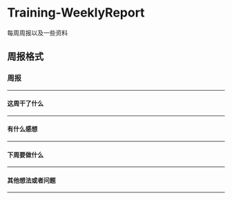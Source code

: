 # Training-WeeklyReport
每周周报以及一些资料

## 周报格式

### 周报
----
#### 这周干了什么
----
#### 有什么感想
----
#### 下周要做什么
----
#### 其他想法或者问题
----

